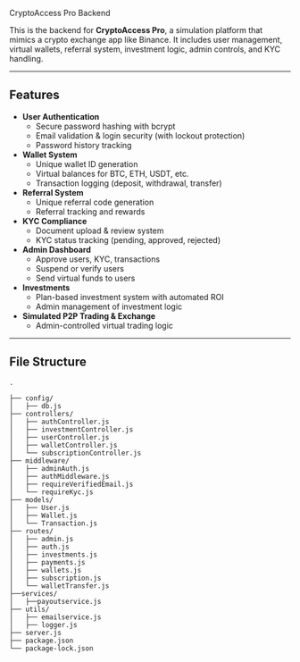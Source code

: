 CryptoAccess Pro Backend

This is the backend for **CryptoAccess Pro**, a simulation platform that mimics a crypto exchange app like Binance. It includes user management, virtual wallets, referral system, investment logic, admin controls, and KYC handling.

---

## Features

- **User Authentication**
  - Secure password hashing with bcrypt
  - Email validation & login security (with lockout protection)
  - Password history tracking
- **Wallet System**
  - Unique wallet ID generation
  - Virtual balances for BTC, ETH, USDT, etc.
  - Transaction logging (deposit, withdrawal, transfer)
- **Referral System**
  - Unique referral code generation
  - Referral tracking and rewards
- **KYC Compliance**
  - Document upload & review system
  - KYC status tracking (pending, approved, rejected)
- **Admin Dashboard**
  - Approve users, KYC, transactions
  - Suspend or verify users
  - Send virtual funds to users
- **Investments**
  - Plan-based investment system with automated ROI
  - Admin management of investment logic
- **Simulated P2P Trading & Exchange**
  - Admin-controlled virtual trading logic

---

## File Structure

```plaintext
.  

├── config/
│   ├── db.js
├── controllers/
│   ├── authController.js
│   ├── investmentController.js
│   ├── userController.js
│   ├── walletController.js
│   └── subscriptionController.js
├── middleware/
│   ├── adminAuth.js
│   ├── authMiddleware.js
│   ├── requireVerifiedEmail.js
│   └── requireKyc.js
├── models/
│   ├── User.js
│   ├── Wallet.js
│   └── Transaction.js
├── routes/
│   ├── admin.js
│   ├── auth.js
│   ├── investments.js
│   ├── payments.js
│   ├── wallets.js
│   ├── subscription.js
│   └── walletTransfer.js
├──services/
│   ├──payoutservice.js
├── utils/
│   ├── emailservice.js
│   ├── logger.js
├── server.js
├── package.json
└── package-lock.json